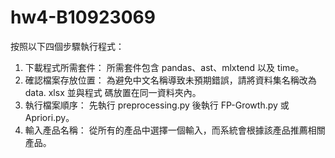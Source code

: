 # hw4-B10923069

按照以下四個步驟執行程式：
1. 下載程式所需套件：
所需套件包含 pandas、ast、mlxtend 以及 time。
2. 確認檔案存放位置：
為避免中文名稱導致未預期錯誤，請將資料集名稱改為 data. xlsx 並與程式
碼放置在同一資料夾內。
3. 執行檔案順序：
先執行 preprocessing.py 後執行 FP-Growth.py 或 Apriori.py。
4. 輸入產品名稱：
從所有的產品中選擇一個輸入，而系統會根據該產品推薦相關產品。
